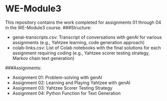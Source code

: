 # WE-Module3
This repository contains the work completed for assignments 01 through 04 in the WE-Module3 course.
###Structure:

   * genai-transcripts.csv: Transcript of conversations with genAI for various assignments (e.g., Yahtzee learning, code generation approach)
   * colab-links.csv: List of Colab notebooks with the final solutions for each assignment requiring coding (e.g., Yahtzee scorer testing strategy, Markov chain text generation)

###Assignments:

  * Assignment 01: Problem-solving with genAI
  * Assignment 02: Learning and Playing Yahtzee with genAI
  * Assignment 03: Yahtzee Scorer Testing Strategy
  * Assignment 04: Python Function for Text Generation
